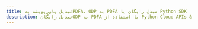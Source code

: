 ---title: تبدیل پاورپوینت بهPDFA، ODP به PDFA مبدل رایگان یا Python SDKdescription: تبدیل رایگانODP به PDFA با استفاده از Python Cloud APIs & SDK. همچنین اسناد Microsoft PowerPoint را در Cloud ایجاد، ویرایش و رندر کنید.---